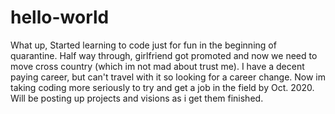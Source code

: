 # hello-world

What up,
  Started learning to code just for fun in the beginning of quarantine. Half way through, girlfriend got promoted and now we need to move cross country (which im not mad about trust me). I have a decent paying career, but can't travel with it so looking for a career change. Now im taking coding more seriously to try and get a job in the field by Oct. 2020. Will be posting up projects and visions as i get them finished. 
